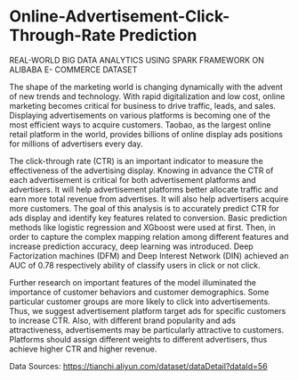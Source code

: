 # Online-Advertisement-Click-Through-Rate Prediction
REAL-WORLD BIG DATA ANALYTICS USING SPARK FRAMEWORK ON ALIBABA E- COMMERCE DATASET

The shape of the marketing world is changing dynamically with the advent of new trends and technology. With rapid digitalization and low cost, online marketing becomes critical for business to drive traffic, leads, and sales. Displaying advertisements on various platforms is becoming one of the most efficient ways to acquire customers. Taobao, as the largest online retail platform in the world, provides billions of online display ads positions for millions of advertisers every day.

The click-through rate (CTR) is an important indicator to measure the effectiveness of the advertising display. Knowing in advance the CTR of each advertisement is critical for both advertisement platforms and advertisers. It will help advertisement platforms better allocate traffic and earn more total revenue from advertises. It will also help advertisers acquire more customers. The goal of this analysis is to accurately predict CTR for ads display and identify key features related to conversion. Basic prediction methods like logistic regression and XGboost were used at first. Then, in order to capture the complex mapping relation among different features and increase prediction accuracy, deep learning was introduced. Deep Factorization machines (DFM) and Deep Interest Network (DIN) achieved an AUC of 0.78 respectively ability of classify users in click or not click.

Further research on important features of the model illuminated the importance of customer behaviors and customer demographics. Some particular customer groups are more likely to click into advertisements. Thus, we suggest advertisement platform target ads for specific customers to increase CTR. Also, with different brand popularity and ads attractiveness, advertisements may be particularly attractive to customers. Platforms should assign different weights to different advertisers, thus achieve higher CTR and higher revenue.

Data Sources: https://tianchi.aliyun.com/dataset/dataDetail?dataId=56
